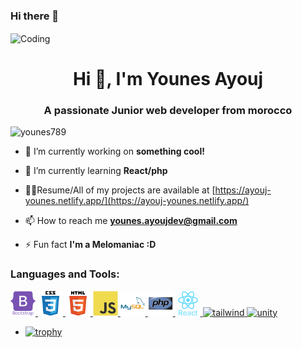 ### Hi there 👋
<!-- [![spotify-github-profile](https://spotify-github-profile.vercel.app/api/view?uid=2zkv2zf8wn87yzppfl5keot2c&cover_image=true&theme=default)](https://github.com/kittinan/spotify-github-profile) -->
<img align="center" alt="Coding" width="280" src="https://media3.giphy.com/media/i4MAH84pqe2m2aVojc/giphy.gif?cid=ecf05e47u498z1b8d7ftb73udfw990u9bsso3hlj3ze06o7t&rid=giphy.gif&ct=g">
<h1 align="center">Hi 👋, I'm Younes Ayouj</h1>
<h3 align="center">A passionate Junior web developer from morocco</h3>

<p align="left"> <img src="https://komarev.com/ghpvc/?username=younes789&label=Profile%20views&color=0e75b6&style=flat" alt="younes789" /> </p>

- 🔭 I’m currently working on **something cool!**

- 🌱 I’m currently learning **React/php**

- 👨‍💻Resume/All of my projects are available at [https://ayouj-younes.netlify.app/](https://ayouj-younes.netlify.app/)

- 📫 How to reach me **younes.ayoujdev@gmail.com**

- ⚡ Fun fact **I'm a Melomaniac :D**

<h3 align="left">Languages and Tools:</h3>
<p align="left"> <a href="https://getbootstrap.com" target="_blank" rel="noreferrer"> <img src="https://raw.githubusercontent.com/devicons/devicon/master/icons/bootstrap/bootstrap-plain-wordmark.svg" alt="bootstrap" width="40" height="40"/> </a> <a href="https://www.w3schools.com/css/" target="_blank" rel="noreferrer"> <img src="https://raw.githubusercontent.com/devicons/devicon/master/icons/css3/css3-original-wordmark.svg" alt="css3" width="40" height="40"/> </a> <a href="https://www.w3.org/html/" target="_blank" rel="noreferrer"> <img src="https://raw.githubusercontent.com/devicons/devicon/master/icons/html5/html5-original-wordmark.svg" alt="html5" width="40" height="40"/> </a> <a href="https://developer.mozilla.org/en-US/docs/Web/JavaScript" target="_blank" rel="noreferrer"> <img src="https://raw.githubusercontent.com/devicons/devicon/master/icons/javascript/javascript-original.svg" alt="javascript" width="40" height="40"/> </a> <a href="https://www.mysql.com/" target="_blank" rel="noreferrer"> <img src="https://raw.githubusercontent.com/devicons/devicon/master/icons/mysql/mysql-original-wordmark.svg" alt="mysql" width="40" height="40"/> </a> <a href="https://www.php.net" target="_blank" rel="noreferrer"> <img src="https://raw.githubusercontent.com/devicons/devicon/master/icons/php/php-original.svg" alt="php" width="40" height="40"/> </a> <a href="https://reactjs.org/" target="_blank" rel="noreferrer"> <img src="https://raw.githubusercontent.com/devicons/devicon/master/icons/react/react-original-wordmark.svg" alt="react" width="40" height="40"/> </a> <a href="https://tailwindcss.com/" target="_blank" rel="noreferrer"> <img src="https://www.vectorlogo.zone/logos/tailwindcss/tailwindcss-icon.svg" alt="tailwind" width="40" height="40"/> </a> <a href="https://unity.com/" target="_blank" rel="noreferrer"> <img src="https://www.vectorlogo.zone/logos/unity3d/unity3d-icon.svg" alt="unity" width="40" height="40"/> </a> </p>


- [![trophy](https://github-profile-trophy.vercel.app/?username=younes789&theme=onedark&row=1&column=2)](https://github.com/ryo-ma/github-profile-trophy)

